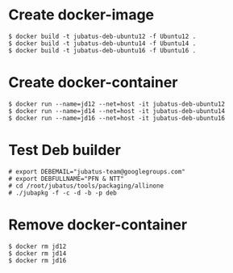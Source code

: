 # Create docker-image

    $ docker build -t jubatus-deb-ubuntu12 -f Ubuntu12 .
    $ docker build -t jubatus-deb-ubuntu14 -f Ubuntu14 .
    $ docker build -t jubatus-deb-ubuntu16 -f Ubuntu16 .

# Create docker-container

    $ docker run --name=jd12 --net=host -it jubatus-deb-ubuntu12
    $ docker run --name=jd14 --net=host -it jubatus-deb-ubuntu14
    $ docker run --name=jd16 --net=host -it jubatus-deb-ubuntu16

# Test Deb builder

    # export DEBEMAIL="jubatus-team@googlegroups.com"
    # export DEBFULLNAME="PFN & NTT"
    # cd /root/jubatus/tools/packaging/allinone
    # ./jubapkg -f -c -d -b -p deb

# Remove docker-container

    $ docker rm jd12
    $ docker rm jd14
    $ docker rm jd16
